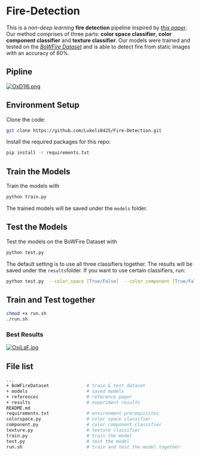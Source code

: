 # Fire-Detection

This is a _non-deep learning_ **fire detection** pipeline inspired by [_this paper_](https://ieeexplore.ieee.org/abstract/document/7314551). Our method comprises of three parts: **color space classifier**, **color component classifier** and **texture classifier**. Our models were trained and tested on the [_BoWFire Dataset_](https://bitbucket.org/gbdi/bowfire-dataset/src/master/) and is able to detect fire from static images with an accuracy of 80%.

## Pipline

[![OxD1l6.png](https://s1.ax1x.com/2022/05/22/OxD1l6.png)](https://imgtu.com/i/OxD1l6)

## Environment Setup

Clone the code:

```zsh
git clone https://github.com/Lukeli0425/Fire-Detection.git
```

Install the required packages for this repo:

```zsh
pip install -r requirements.txt
```

## Train the Models

Train the models with

```zsh
python train.py
```

The trained models will be saved under the `models` folder.

## Test the Models

Test the models on the BoWFire Dataset with

```zsh
python test.py
```

The default setting is to use all three classifiers together. The results will be saved under the `results`folder. If you want to use certain classifiers, run:

```zsh
python test.py  --color_space [True/False]  --color_component [True/False]  --texture [True/False]
```



## Train and Test together

```zsh
chmod +x run.sh
./run.sh
```

### Best Results

[![OxjLaF.jpg](https://s1.ax1x.com/2022/05/22/OxjLaF.jpg)](https://imgtu.com/i/OxjLaF)

## File list

```bash
...
+ BoWFireDataset              # train & test dataset
+ models                      # saved models
+ references                  # reference paper
+ results                     # experiment results
README.md 
requirements.txt              # environment prerequisites
colorspace.py                 # color space classifier
component.py                  # color component classifier
texture.py                    # texture classifier
train.py                      # train the model
test.py                       # test the model
run.sh                        # train and test the model together
```
